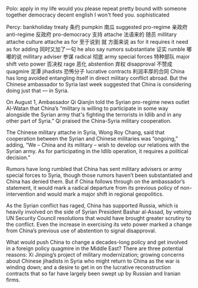 Polo:
apply in my life
would you please repeat
pretty
bound with someone together
democracy
decent english
I won't feed you.
sophisticated

Percy:
bankholiday
treaty 条约
pumpkin 南瓜
suggested
pro-regime 亲政府
anti-regime 反政府
pro-democracy 支持
attache  法语来的 随员
millitary attache
culture attache
as for 至于说到 就 方面来说
as for it requires
       it need
as for 
adding 同时又加了一句 he also say
rumors 
substantiate 证实
rumble 嘟嘟的说
millitary adviser 参谋
radical 彻底
army special forces 特种部队
major shift
veto power 否决权
rage 恶化
abstention 弃权
disapproval 不赞成
quagmire 泥潭
jihadists 恐怖分子
lucrative contracts 利润丰厚的合同
China has long avoided entangling itself in direct military conflict abroad. But the Chinese ambassador to Syria last week suggested that China is considering doing just that — in Syria.

On August 1, Ambassador Qi Qianjin told the Syrian pro-regime news outlet Al-Watan that China’s “military is willing to participate in some way alongside the Syrian army that's fighting the terrorists in Idlib and in any other part of Syria.” Qi praised the China-Syria military cooperation.

The Chinese military attache in Syria, Wong Roy Chang, said that cooperation between the Syrian and Chinese militaries was “ongoing,” adding, “We – China and its military – wish to develop our relations with the Syrian army. As for participating in the Idlib operation, it requires a political decision.”

Rumors have long rumbled that China has sent military advisers or army special forces to Syria, though those rumors haven’t been substantiated and China has denied them. But if China follows through on the ambassador’s statement, it would mark a radical departure from its previous policy of non-intervention and would mark a major shift in regional geopolitics.

As the Syrian conflict has raged, China has supported Russia, which is heavily involved on the side of Syrian President Bashar al-Assad, by vetoing UN Security Council resolutions that would have brought greater scrutiny to the conflict. Even the increase in exercising its veto power marked a change from China’s previous use of abstention to signal disapproval.

What would push China to change a decades-long policy and get involved in a foreign policy quagmire in the Middle East? There are three potential reasons: Xi Jinping’s project of military modernization; growing concerns about Chinese jihadists in Syria who might return to China as the war is winding down; and a desire to get in on the lucrative reconstruction contracts that so far have largely been swept up by Russian and Iranian firms.